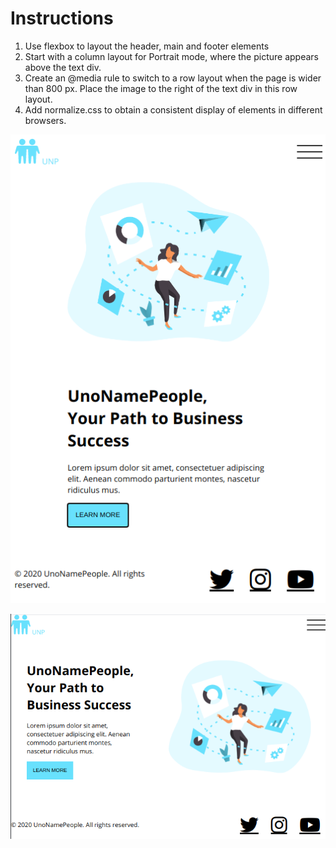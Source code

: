 # Instructions

1. Use flexbox to layout the header, main and footer elements
2. Start with a column layout for Portrait mode, where the picture appears above the text div.
3. Create an @media rule to switch to a row layout when the page is wider than 800 px. Place the image to the right of the text div in this row layout.
4. Add normalize.css to obtain a consistent display of elements in different browsers.

![portrait](img/portrait.png)

![landscape](img/landscape.png)
